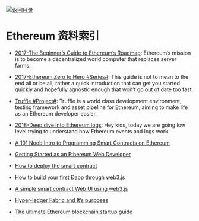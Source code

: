 [![返回目录](https://parg.co/UGo)](https://parg.co/b4z)

# Ethereum 资料索引

* [2017-The Beginner’s Guide to Ethereum’s Roadmap](https://parg.co/U3v): Ethereum’s mission is to become a decentralized world computer that replaces server farms.

* [2017-Ethereum Zero to Hero #Series#](https://parg.co/URV): This guide is not to mean to the end all or be all, rather a quick introduction that can get you started quickly and hopefully agnostic enough that won’t go out of date too fast.

- [Truffle #Project#](http://truffleframework.com/docs/): Truffle is a world class development environment, testing framework and asset pipeline for Ethereum, aiming to make life as an Ethereum developer easier.

- [2018-Deep dive into Ethereum logs](https://parg.co/UMB): Hey kids, today we are going low level trying to understand how Ethereum events and logs work.

- [A 101 Noob Intro to Programming Smart Contracts on Ethereum](https://medium.com/@ConsenSys/a-101-noob-intro-to-programming-smart-contracts-on-ethereum-695d15c1dab4)

- [Getting Started as an Ethereum Web Developer](https://hackernoon.com/getting-started-as-an-ethereum-web-developer-9a2a4ab47baf)

- [How to deploy the smart contract](https://medium.com/hci-wvu/hello-world-in-solidity-3e7d3e025831)

- [How to build your first Ðapp through web3.js](https://medium.com/hci-wvu/how-to-build-your-first-%C3%B0app-fe0c89d8f95f)

- [A simple smart contract Web UI using web3.js](http://hypernephelist.com/2016/06/21/a-simple-smart-contract-ui-web3.html)

- [Hyper-ledger Fabric and It’s purposes](https://medium.com/hci-wvu/hyper-ledger-fabric-and-its-purposes-c07d9973ad41)

- [The ultimate Ethereum blockchain startup guide](https://hackernoon.com/an-entrepreneur-programmer-and-user-walk-into-a-smart-contract-the-ultimate-ethereum-blockchain-7b8dbd0c8463)
